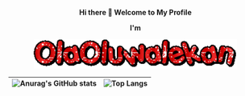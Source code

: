 <p align="center">
<strong>Hi there 👋 Welcome to My Profile</strong>
</p>

<p align="center">
<strong>I'm</strong>
</p>

<p align="center">
<a href="https://bellsarena.com">
<img width="80%" alt="OlaOluwalekan" src="./images/name.gif" /></a>
</p>

<!--
**OlaOluwalekan/OlaOluwalekan** is a ✨ _special_ ✨ repository because its `README.md` (this file) appears on your GitHub profile.

Here are some ideas to get you started:

- 🔭 I’m currently working on ...
- 🌱 I’m currently learning ...
- 👯 I’m looking to collaborate on ...
- 🤔 I’m looking for help with ...
- 💬 Ask me about ...
- 📫 How to reach me: ...
- 😄 Pronouns: ...
- ⚡ Fun fact: ...
-->

| ![Anurag's GitHub stats](https://github-readme-stats.vercel.app/api?username=OlaOluwalekan&show_icons=true&theme=radical&border_radius=10) | ![Top Langs](https://github-readme-stats.vercel.app/api/top-langs/?username=OlaOluwalekan&theme=radical&border_radius=10&layout=compact) |
| ------------------------------------------------------------------------------------------------------------------------------------------ | ---------------------------------------------------------------------------------------------------------------------------------------- |
